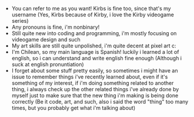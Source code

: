 - You can refer to me as you want! Kirbs is fine too, since that's my username (Yes, Kirbs because of Kirby, i love the Kirby videogame series)
- Any pronouns is fine, i'm nonbinary!
- Still quite new into coding and programming, i'm mostly focusing on videogame design and such
- My art skills are still quite unpolished, i'm quite decent at pixel art c:
- I'm Chilean, so my main language is Spanish! luckily i learned a lot of english, so i can understand and
write english fine enough (Although i suck at english pronuntiation)
- I forget about some stuff pretty easily, so sometimes i might have an issue to remember things i've recently
learned about, even if it's something of my interest, if i'm doing something related to another thing, i always
check up the other related things i've already done by myself just to make sure that the new thing i'm making
is being done correctly (Be it code, art, and such, also i said the word "thing" too many times, but you probably get what i'm talking about)
